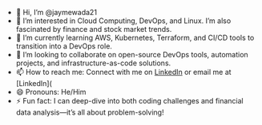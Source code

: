 - 👋 Hi, I’m @jaymewada21  
- 👀 I’m interested in Cloud Computing, DevOps, and Linux. I’m also fascinated by finance and stock market trends.  
- 🌱 I’m currently learning AWS, Kubernetes, Terraform, and CI/CD tools to transition into a DevOps role.  
- 💞️ I’m looking to collaborate on open-source DevOps tools, automation projects, and infrastructure-as-code solutions.  
- 📫 How to reach me: Connect with me on [LinkedIn](https://www.linkedin.com/in/jaybmewada/) or email me at [LinkedIn](
- 😄 Pronouns: He/Him  
- ⚡ Fun fact: I can deep-dive into both coding challenges and financial data analysis—it’s all about problem-solving!  
